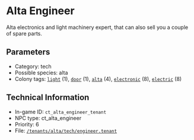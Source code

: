 # Alta Engineer

Alta electronics and light machinery expert, that can also sell you a couple of spare parts.

## Parameters

- Category: tech
- Possible species: alta
- Colony tags: [`light`](https://ceterai.github.io/MyEnternia/Wiki/Tags/Light) (1), [`door`](https://ceterai.github.io/MyEnternia/Wiki/Tags/Door) (1), [`alta`](https://ceterai.github.io/MyEnternia/Wiki/Tags/Alta) (4), [`electronic`](https://ceterai.github.io/MyEnternia/Wiki/Tags/Electronic) (8), [`electric`](https://ceterai.github.io/MyEnternia/Wiki/Tags/Electric) (8)

## Technical Information

- In-game ID: `ct_alta_engineer_tenant`
- NPC type: ct_alta_engineer
- Priority: 6
- File: [`/tenants/alta/tech/engineer.tenant`](https://github.com/Ceterai/Enternia/blob/main/tenants/alta/tech/engineer.tenant)
